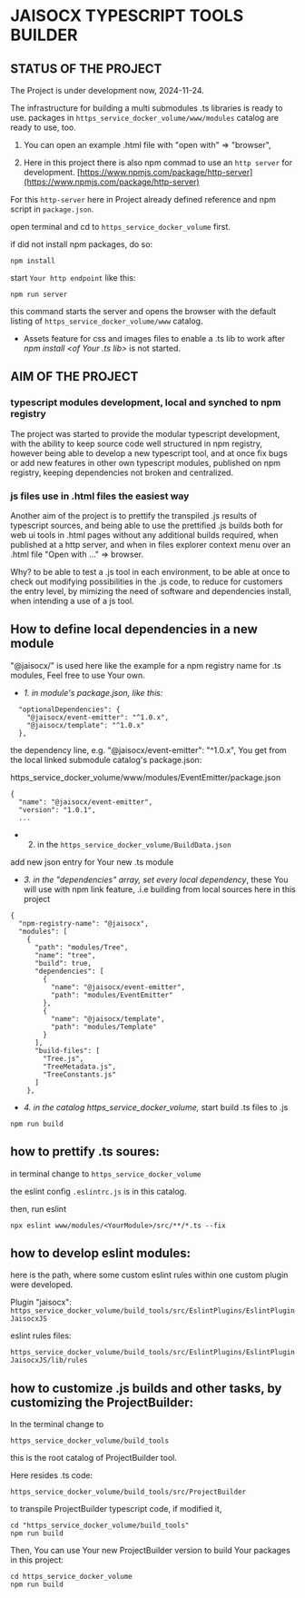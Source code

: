 # JAISOCX TYPESCRIPT TOOLS BUILDER

## STATUS OF THE PROJECT

The Project is under development now, 2024-11-24.

The infrastructure for building a multi submodules .ts libraries is ready to use.
packages in `https_service_docker_volume/www/modules` catalog are ready to use, too.

1. You can open an example .html file with "open with" => "browser",

2. Here in this project there is also npm commad to use an `http server` for development. [https://www.npmjs.com/package/http-server](https://www.npmjs.com/package/http-server)


For this `http-server` here in Project already defined reference and npm script in `package.json`.

open terminal and cd to `https_service_docker_volume` first.

if did not install npm packages, do so:

```
npm install
```

start `Your http endpoint` like this:

```
npm run server
```

this command starts the server and opens the browser with the default listing of `https_service_docker_volume/www` catalog.



- Assets feature for css and images files to enable a .ts lib to work after *npm install <of Your .ts lib>* is not started.




## AIM OF THE PROJECT

### typescript modules development, local and synched to npm registry
The project was started to provide the modular typescript development,
with the ability to keep source code well structured in npm registry,
however being able to develop a new typescript tool,
and at once fix bugs or add new features in other own typescript modules, published on npm registry,
keeping dependencies not broken and centralized.

### js files use in .html files the easiest way
Another aim of the project is to prettify the transpiled .js results of typescript sources,
and being able to use the prettified .js builds both for web ui tools in .html pages without any additional builds required,
when published at a http server,
and when in files explorer context menu over an .html file "Open with ..." =&gt; browser.

Why? to be able to test a .js tool in each environment, 
to be able at once to check out modifying possibilities in the .js code,
to reduce for customers the entry level, by mimizing the need of software and dependencies install, when intending a use of a js tool.


## How to define local dependencies in a new module

"@jaisocx/" is used here like the example for a npm registry name for .ts modules,
Feel free to use Your own.

- *1. in module's package.json, like this:*
```
  "optionalDependencies": {
    "@jaisocx/event-emitter": "^1.0.x",
    "@jaisocx/template": "^1.0.x"
  },
```

the dependency line, e.g. "@jaisocx/event-emitter": "^1.0.x", 
You get from the local linked submodule catalog's package.json:

https_service_docker_volume/www/modules/EventEmitter/package.json

```
{
  "name": "@jaisocx/event-emitter",
  "version": "1.0.1",
  ...
```


- 2. in the `https_service_docker_volume/BuildData.json`

add new json entry for Your new .ts module

- *3. in the "dependencies" array, set every local dependency*, these You will use with npm link feature, 
 .i.e building from local sources here in this project

```
{
  "npm-registry-name": "@jaisocx",
  "modules": [
    {
      "path": "modules/Tree",
      "name": "tree",
      "build": true,
      "dependencies": [
        {
          "name": "@jaisocx/event-emitter",
          "path": "modules/EventEmitter"
        },
        {
          "name": "@jaisocx/template",
          "path": "modules/Template"
        }
      ],
      "build-files": [
        "Tree.js",
        "TreeMetadata.js",
        "TreeConstants.js"
      ]
    },
```

- *4. in the catalog https_service_docker_volume,* start build .ts files to .js

```
npm run build
```

## how to prettify .ts soures:

in terminal change to `https_service_docker_volume`

the eslint config `.eslintrc.js` is in this catalog.

then, run eslint
```
npx eslint www/modules/<YourModule>/src/**/*.ts --fix 
```

## how to develop eslint modules:

here is the path, where some custom eslint rules within one custom plugin were developed.

Plugin "jaisocx":
`https_service_docker_volume/build_tools/src/EslintPlugins/EslintPluginJaisocxJS`

eslint rules files:

`https_service_docker_volume/build_tools/src/EslintPlugins/EslintPluginJaisocxJS/lib/rules`

## how to customize .js builds and other tasks, by customizing the ProjectBuilder:

In the terminal change to 

`https_service_docker_volume/build_tools`

this is the root catalog of ProjectBuilder tool.

Here resides .ts code:

`https_service_docker_volume/build_tools/src/ProjectBuilder`

to transpile ProjectBuilder typescript code, if modified it,

```
cd "https_service_docker_volume/build_tools"
npm run build
```

Then, You can use Your new ProjectBuilder version to build Your packages in this project:

```
cd https_service_docker_volume
npm run build
```
